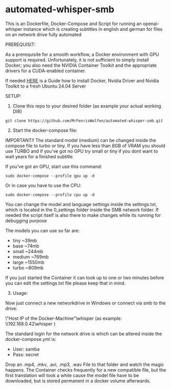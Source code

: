 # automated-whisper-smb

This is an Dockerfile, Docker-Compose and Script for running an openai-whisper instance
which is creating subtitles in english and german for files on an network drive fully automated

PREREQUISIT:

As a prerequisite for a smooth workflow, a Docker environment with GPU support is required. Unfortunately, it is
not sufficient to simply install Docker; you also need the NVIDIA Container Toolkit and the appropriate drivers for 
a CUDA-enabled container.

If needed [HERE](infos.md) is a Guide how to install Docker, Nvidia Driver and Nvidia Toolkit to a fresh Ubuntu 24.04 Server



SETUP:

1. Clone this repo to your desired folder (as example your actual working DIR)

```
git clone https://github.com/MrFenrisWolfen/automated-whisper-smb.git
```


2. Start the docker-compose file:

IMPORTANT!! The standard model (medium) can be changed inside the compose file to turbo or tiny.
If you have less than 8GB of VRAM you should use TURBO and if you've got no GPU try small or tiny if you dont want to
wait years for a finished subtitle.

If you've got an GPU, start use this command:

```
sudo docker-compose --profile gpu up -d
```

Or in case you have to use the CPU:

```
sudo docker-compose --profile cpu up -d
```

You can change the model and language settings inside the settings.txt, which is located in the 0_settings folder inside
the SMB network folder. If needed the script itself is also there to make changes while its running for debugging 
purpose

The models you can use so far are:

- tiny ~39mb
- base ~74mb
- small ~244mb
- medium ~769mb
- large ~1550mb
- turbo ~809mb

If you just started the Container it can took up to one or two minutes before you can edit the settings.txt file please keep that
in mind.

3. Usage:

Now just connect a new networkdrive in Windows or connect via smb to the drive:

\\"Host IP of the Docker-Machine"\whisper (as example: \\\192.168.0.42\whisper )

The standard login for the network drive is which can be altered inside the docker-compose.yml is:

- User:  samba
- Pass:  secret

Drop an .mp4, .mkv, .avi, .mp3, .wav File to that folder and watch the magic happens.
The Container checks frequently for a new compatible file, but the first translation will took a while cause
the model file have to be downloaded, but is stored permanent in a docker volume afterwards.


